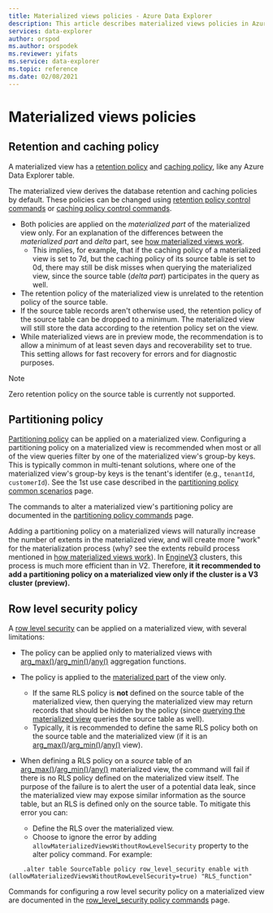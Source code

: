 ```yaml
---
title: Materialized views policies - Azure Data Explorer
description: This article describes materialized views policies in Azure Data Explorer.
services: data-explorer
author: orspod
ms.author: orspodek
ms.reviewer: yifats
ms.service: data-explorer
ms.topic: reference
ms.date: 02/08/2021
---
```


# Materialized views policies

## Retention and caching policy

A materialized view has a [retention policy](../retentionpolicy.md) and [caching policy](../cachepolicy.md), like any Azure Data Explorer table.

The materialized view derives the database retention and caching policies by default. These policies can be changed using [retention policy control commands](../retention-policy.md) or [caching policy control commands](../cache-policy.md).

* Both policies are applied on the *materialized part* of the materialized view only.  For an explanation of the differences between the *materialized part* and *delta* part, see [how materialized views work](materialized-view-overview.md#how-materialized-views-work).
  * This implies, for example, that if the caching policy of a materialized view is set to 7d, but the caching policy of its source table is set to 0d, there may still be disk misses when querying the materialized view, since the source table (*delta part*) participates in the query as well.
* The retention policy of the materialized view is unrelated to the retention policy of the source table.
* If the source table records aren't otherwise used, the retention policy of the source table can be dropped to a minimum. The materialized view will still store the data according to the retention policy set on the view.
* While materialized views are in preview mode, the recommendation is to allow a minimum of at least seven days and recoverability set to true. This setting allows for fast recovery for errors and for diagnostic purposes.
> [!NOTE]
> Zero retention policy on the source table is currently not supported.

## Partitioning policy

[Partitioning policy](../partitioningpolicy.md) can be applied on a materialized view. Configuring a partitioning policy on a materialized view is recommended when most or all of the view queries filter by one of the materialized view's group-by keys. This is typically common in multi-tenant solutions, where one of the materialized view's group-by keys is the tenant's identifer (e.g., `tenantId`, `customerId`). See the 1st use case described in the [partitioning policy common scenarios](../partitioningpolicy.md#common-scenarios) page.

The commands to alter a materialized view's partitioning policy are documented in the [partitioning policy commands](../partitioning-policy.md#alter-and-alter-merge-policy) page.

Adding a partitioning policy on a materialized views will naturally increase the number of extents in the materialized view, and will create more "work" for the materialization process (why? see the extents rebuild process mentioned in [how materialized views work](materialized-view-overview.md#how-materialized-views-work)). In [EngineV3](../../../engine-v3.md) clusters, this process is much more efficient than in V2. Therefore, **it it recommended to add a partitioning policy on a materialized view only if the cluster is a V3 cluster (preview).**

## Row level security policy

A [row level security](../rowlevelsecuritypolicy.md) can be applied on a materialized view, with several limitations:

* The policy can be applied only to materialized views with [arg_max()](../../query/arg-max-aggfunction.md)/[arg_min()](../../query/arg-min-aggfunction.md)/[any()](../../query/any-aggfunction.md) aggregation functions.
* The policy is applied to the [materialized part](materialized-view-overview.md#how-materialized-views-work) of the view only.
  * If the same RLS policy is **not** defined on the source table of the materialized view, then querying the materialized view may return records that should be hidden by the policy (since [querying the materialized view](materialized-view-overview.md#materialized-views-queries) queries the source table as well).
  * Typically, it is recommended to define the same RLS policy both on the source table and the materialized view (if it is an [arg_max()](../../query/arg-max-aggfunction.md)/[arg_min()](../../query/arg-min-aggfunction.md)/[any()](../../query/any-aggfunction.md) view).

* When defining a RLS policy on a *source* table of an [arg_max()](../../query/arg-max-aggfunction.md)/[arg_min()](../../query/arg-min-aggfunction.md)/[any()](../../query/any-aggfunction.md) materialized view, the command will fail if there is no RLS policy defined on the materialized view itself. The purpose of the failure is to alert the user of a potential data leak, since the materialized view may expose similar information as the source table, but an RLS is defined only on the source table. To mitigate this error you can:
  * Define the RLS over the materialized view.
  * Choose to ignore the error by adding `allowMaterializedViewsWithoutRowLevelSecurity` property to the alter policy command. For example:

```kusto
    .alter table SourceTable policy row_level_security enable with (allowMaterializedViewsWithoutRowLevelSecurity=true) "RLS_function"
```

Commands for configuring a row level security policy on a materialized view are documented in the [row_level_security policy commands](../row-level-security-policy.md) page.
